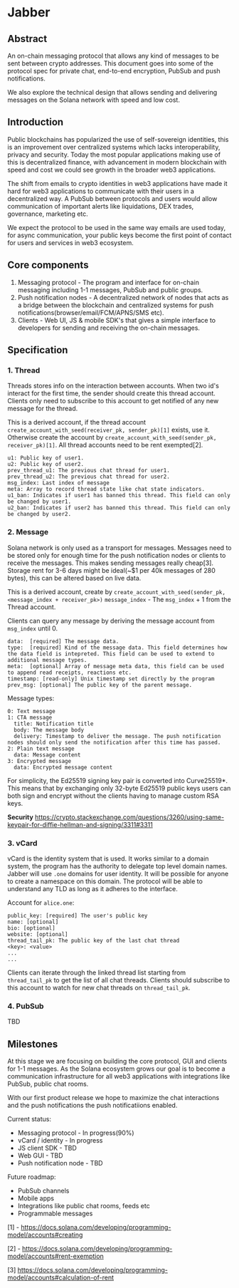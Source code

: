 # Jabber

## Abstract

An on-chain messaging protocol that allows any kind of messages to be sent between crypto addresses. This document goes into some of the protocol spec for private chat, end-to-end encryption, PubSub and push notifications.

We also explore the technical design that allows sending and delivering messages on the Solana network with speed and low cost.

## Introduction

Public blockchains has popularized the use of self-sovereign identities, this is an improvement over centralized systems which lacks interoperability, privacy and security. Today the most popular applications making use of this is decentralized finance, with advancement in modern blockchain with speed and cost we could see growth in the broader web3 applications.

The shift from emails to crypto identities in web3 applications have made it hard for web3 applications to communicate with their users in a decentralized way. A PubSub between protocols and users would allow communication of important alerts like liquidations, DEX trades, governance, marketing etc.

We expect the protocol to be used in the same way emails are used today, for async communication, your public keys become the first point of contact for users and services in web3 ecosystem.

## Core components

1. Messaging protocol - The program and interface for on-chain messaging including 1-1 messages, PubSub and public groups.
2. Push notification nodes - A decentralized network of nodes that acts as a bridge between the blockchain and centralized systems for push notifications(browser/email/FCM/APNS/SMS etc).
3. Clients - Web UI, JS & mobile SDK's that gives a simple interface to developers for sending and receiving the on-chain messages.

## Specification

### 1. Thread

Threads stores info on the interaction between accounts. When two id's interact for the first time, the sender should create this thread account. Clients only need to subscribe to this account to get notified of any new message for the thread.

This is a derived account, if the thread account `create_account_with_seed(receiver_pk, sender_pk)[1]` exists, use it. Otherwise create the account by `create_account_with_seed(sender_pk, receiver_pk)[1]`. All thread accounts need to be rent exempted[2].

```
u1: Public key of user1.
u2: Public key of user2.
prev_thread_u1: The previous chat thread for user1.
prev_thread_u2: The previous chat thread for user2.
msg_index: Last index of message
meta: Array to record thread state like chat state indicators.
u1_ban: Indicates if user1 has banned this thread. This field can only be changed by user1.
u2_ban: Indicates if user2 has banned this thread. This field can only be changed by user2.
```

### 2. Message

Solana network is only used as a transport for messages. Messages need to be stored only for enough time for the push notification nodes or clients to receive the messages. This makes sending messages really cheap[3]. Storage rent for 3-6 days might be ideal(~$1 per 40k messages of 280 bytes), this can be altered based on live data.

This is a derived account, create by `create_account_with_seed(sender_pk, <message_index + receiver_pk>)` `message_index` - The `msg_index` + 1 from the Thread account.

Clients can query any message by deriving the message account from `msg_index` until 0.

```
data:  [required] The message data.
type:  [required] Kind of the message data. This field determines how the data field is intepreted. This field can be used to extend to additional message types.
meta:  [optional] Array of message meta data, this field can be used to append read receipts, reactions etc.
timestamp: [read-only] Unix timestamp set directly by the program
prev_msg: [optional] The public key of the parent message.
```

Message types:

```
0: Text message
1: CTA message
  title: Notification title
  body: The message body
  delivery: Timestamp to deliver the message. The push notification nodes should only send the notification after this time has passed.
2: Plain text message
  data: Message content
3: Encrypted message
  data: Encrypted message content
```

For simplicity, the Ed25519 signing key pair is converted into Curve25519\*. This means that by exchanging only 32-byte Ed25519 public keys users can both sign and encrypt without the clients having to manage custom RSA keys.

**Security** https://crypto.stackexchange.com/questions/3260/using-same-keypair-for-diffie-hellman-and-signing/3311#3311

### 3. vCard

vCard is the identity system that is used. It works similar to a domain system, the program has the authority to delegate top level domain names. Jabber will use `.one` domains for user identity. It will be possible for anyone to create a namespace on this domain. The protocol will be able to understand any TLD as long as it adheres to the interface.

Account for `alice.one`:

```
public_key: [required] The user's public key
name: [optional]
bio: [optional]
website: [optional]
thread_tail_pk: The public key of the last chat thread
<key>: <value>
...
...
```

Clients can iterate through the linked thread list starting from `thread_tail_pk` to get the list of all chat threads. Clients should subscribe to this account to watch for new chat threads on `thread_tail_pk`.

### 4. PubSub

TBD

## Milestones

At this stage we are focusing on building the core protocol, GUI and clients for 1-1 messages. As the Solana ecosystem grows our goal is to become a communication infrastructure for all web3 applications with integrations like PubSub, public chat rooms.

With our first product release we hope to maximize the chat interactions and the push notifications the push notificatiions enabled.

Current status:

- Messaging protocol - In progress(90%)
- vCard / identity - In progress
- JS client SDK - TBD
- Web GUI - TBD
- Push notification node - TBD

Future roadmap:

- PubSub channels
- Mobile apps
- Integrations like public chat rooms, feeds etc
- Programmable messages

[1] - https://docs.solana.com/developing/programming-model/accounts#creating

[2] - https://docs.solana.com/developing/programming-model/accounts#rent-exemption

[3] https://docs.solana.com/developing/programming-model/accounts#calculation-of-rent
